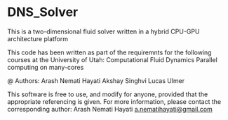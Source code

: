 # DNS_Solver
This is a two-dimensional fluid solver written in a hybrid CPU-GPU architecture platform

This code has been written as part of the requiremnts for the following courses at the University of Utah:
Computational Fluid Dynamics
Parallel computing on many-cores

@ Authors:
Arash Nemati Hayati
Akshay Singhvi
Lucas Ulmer

This software is free to use, and modify for anyone, provided that the appropriate referencing is given.
For more information, please contact the corresponding author:
Arash Nemati Hayati
a.nematihayati@gmail.com

